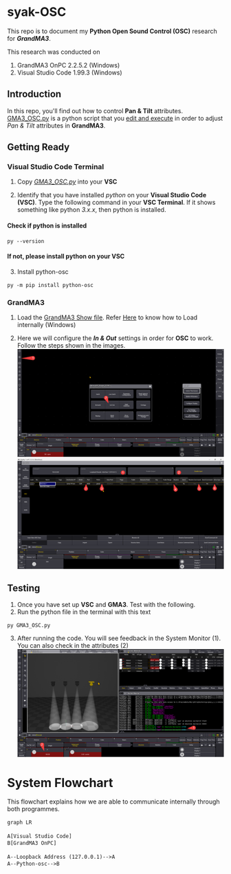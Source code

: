 # syak-OSC
This repo is to document my **Python Open Sound Control (OSC)** research for ***GrandMA3***. 

This research was conducted on
1. GrandMA3 OnPC 2.2.5.2 (Windows)
2. Visual Studio Code 1.99.3 (Windows)

## Introduction
In this repo, you'll find out how to control **Pan & Tilt** attributes. [GMA3_OSC.py](GMA3_OSC.py) is a python script that you <u>edit and execute</u> in order to adjust *Pan & Tilt* attributes in **GrandMA3**. 

## Getting Ready
### Visual Studio Code Terminal
1. Copy *[GMA3_OSC.py](GMA3_OSC.py)* into your **VSC**

2. Identify that you have installed *python* on your **Visual Studio Code (VSC)**. Type the following command in your **VSC Terminal**. If it shows something like python *3.x.x*, then python is installed.
#### Check if python is installed
```
py --version
```
#### If not, please install python on your **VSC**

3. Install python-osc
```
py -m pip install python-osc
```
### GrandMA3
1. Load the [GrandMA3 Show file](OSC_Project_2025S1.show). 
Refer [Here](LoadShow.md) to know how to Load internally (Windows)

2. Here we will configure the ***In & Out*** settings in order for **OSC** to work. Follow the steps shown in the images.
![To In&Out](Images/To_In&Out.png)
![GrandMA3 OnPc In & Out](Images/In&Out.png)
## Testing
1. Once you have set up **VSC** and **GMA3**. Test with the following.
2. Run the python file in the terminal with this text
```
py GMA3_OSC.py
```
3. After running the code. You will see feedback in the System Monitor (1). You can also check in the attributes (2) 
![GMA3](Images/image.png)
# System Flowchart
This flowchart explains how we are able to communicate internally through both programmes.
```mermaid
graph LR

A[Visual Studio Code]
B[GrandMA3 OnPC]

A--Loopback Address (127.0.0.1)-->A
A--Python-osc-->B
```
